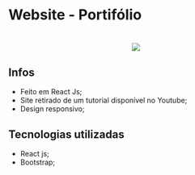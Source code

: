 # Website - Portifólio

<h1 align="center">
  <img src="../src/assets/img/screenwebsite.png">
</h1>

## Infos

- Feito em React Js;
- Site retirado de um tutorial disponível no Youtube;
- Design responsivo;

## Tecnologias utilizadas
- React js;
- Bootstrap;
